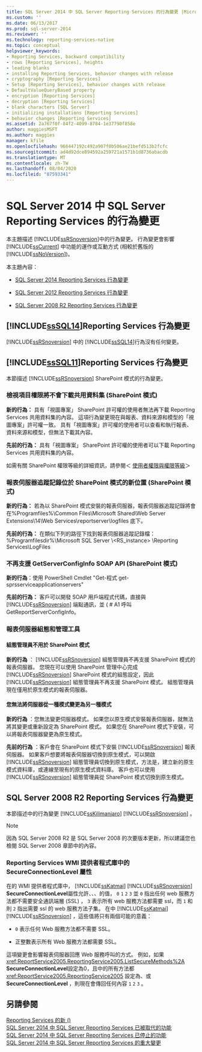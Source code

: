 ```yaml
---
title: SQL Server 2014 中 SQL Server Reporting Services 的行為變更 |Microsoft Docs
ms.custom: ''
ms.date: 06/13/2017
ms.prod: sql-server-2014
ms.reviewer: ''
ms.technology: reporting-services-native
ms.topic: conceptual
helpviewer_keywords:
- Reporting Services, backward compatibility
- rows [Reporting Services], heights
- leading blanks
- installing Reporting Services, behavior changes with release
- cryptography [Reporting Services]
- Setup [Reporting Services], behavior changes with release
- DefaultValueQueryBased property
- encryption [Reporting Services]
- decryption [Reporting Services]
- blank characters [SQL Server]
- initializing installations [Reporting Services]
- behavior changes [Reporting Services]
ms.assetid: 2a767f0f-84f2-4099-8784-1e37790f858e
author: maggiesMSFT
ms.author: maggies
manager: kfile
ms.openlocfilehash: 966447192c492a907f0b506ae21befd513b2fcfc
ms.sourcegitcommit: ad4d92dce894592a259721a1571b1d8736abacdb
ms.translationtype: MT
ms.contentlocale: zh-TW
ms.lasthandoff: 08/04/2020
ms.locfileid: "87593341"
---
```

# <a name="behavior-changes-to-sql-server-reporting-services--in-sql-server-2014"></a>SQL Server 2014 中 SQL Server Reporting Services 的行為變更
  本主題描述 [!INCLUDE[ssRSnoversion](../includes/ssrsnoversion-md.md)]中的行為變更。 行為變更會影響 [!INCLUDE[ssCurrent](../includes/sscurrent-md.md)] 中功能的運作或互動方式 (相較於舊版的 [!INCLUDE[ssNoVersion](../includes/ssnoversion-md.md)])。  
  
 本主題內容：  
  
-   [SQL Server 2014 Reporting Services 行為變更](#bkmk_sql14)  
  
-   [SQL Server 2012 Reporting Services 行為變更](#bkmk_rc0)  
  
-   [SQL Server 2008 R2 Reporting Services 行為變更](#bkmk_kj)  
  
##  <a name="sssql14-reporting-services-behavior-changes"></a><a name="bkmk_sql14"></a>[!INCLUDE[ssSQL14](../includes/sssql14-md.md)]Reporting Services 行為變更  
 [!INCLUDE[ssRSnoversion](../includes/ssrsnoversion-md.md)] 中的 [!INCLUDE[ssSQL14](../includes/sssql14-md.md)]行為沒有任何變更。  
  
##  <a name="sssql11-reporting-services-behavior-changes"></a><a name="bkmk_rc0"></a>[!INCLUDE[ssSQL11](../includes/sssql11-md.md)]Reporting Services 行為變更  
 本節描述 [!INCLUDE[ssRSnoversion](../includes/ssrsnoversion-md.md)] SharePoint 模式的行為變更。  
  
### <a name="view-items-permission-will-not-download-shared-datasets-sharepoint-mode"></a>檢視項目權限將不會下載共用資料集 (SharePoint 模式)  
 **新的行為：** 具有「視圖專案」 SharePoint 許可權的使用者無法再下載 Reporting Services 共用資料集的內容。 這項行為變更現在與報表、資料來源和模型的「視圖專案」許可權一致。 具有「視圖專案」許可權的使用者可以查看和執行報表、資料來源和模型，但無法下載其內容。  
  
 **先前的行為：** 具有「視圖專案」 SharePoint 許可權的使用者可以下載 Reporting Services 共用資料集的內容。  
  
 如需有關 SharePoint 權限等級的詳細資訊，請參閱＜ [使用者權限與權限等級](https://technet.microsoft.com/library/cc721640.aspx)＞  
  
### <a name="report-server-trace-logs-are-in-a-new-location-for-sharepoint-mode-sharepoint-mode"></a>報表伺服器追蹤記錄位於 SharePoint 模式的新位置 (SharePoint 模式)  
 **新的行為：** 若為以 SharePoint 模式安裝的報表伺服器，報表伺服器追蹤記錄將會在%Programfiles%\Common Files\Microsoft Shared\Web Server Extensions\14\Web Services\reportserver\logfiles 底下。  
  
 **先前的行為：** 在類似下列的路徑下找到報表伺服器追蹤記錄檔：%Programfilesdir%\Microsoft SQL Server \\<RS_instance> \Reporting Services\LogFiles  
  
### <a name="getserverconfiginfo-soap-api-is-no-longer-supported-sharepoint-mode"></a>不再支援 GetServerConfigInfo SOAP API (SharePoint 模式)  
 **新的行為**：使用 PowerShell Cmdlet "Get-程式 get-sprsserviceapplicationservers"  
  
 **先前的行為：** 客戶可以開發 SOAP 用戶端程式代碼，直接與 [!INCLUDE[ssRSnoversion](../includes/ssrsnoversion-md.md)] 端點通訊，並 ( # A1 呼叫 GetReportServerConfigInfo。  
  
### <a name="report-server-configuration-and-management-tools"></a>報表伺服器組態和管理工具  
  
#### <a name="configuration-manager-is-not-used-for-sharepoint-mode"></a>組態管理員不用於 SharePoint 模式  
 **新的行為** ： [!INCLUDE[ssRSnoversion](../includes/ssrsnoversion-md.md)] 組態管理員不再支援 SharePoint 模式的報表伺服器。 您現在可以使用 SharePoint 管理中心完成 [!INCLUDE[ssRSnoversion](../includes/ssrsnoversion-md.md)] SharePoint 模式的組態設定，因此 [!INCLUDE[ssRSnoversion](../includes/ssrsnoversion-md.md)] 組態管理員不再支援 SharePoint 模式。 組態管理員現在僅用於原生模式的報表伺服器。  
  
#### <a name="you-cannot-change-the-server-from-one-mode-to-another"></a>您無法將伺服器從一種模式變更為另一種模式  
 **新的行為** ：您無法變更伺服器模式。 如果您以原生模式安裝報表伺服器，就無法將其變更或重新設定為 SharePoint 模式。 如果您在 SharePoint 模式下安裝，可以將報表伺服器變更為原生模式。  
  
 **先前的行為** ：客戶會在 SharePoint 模式下安裝 [!INCLUDE[ssRSnoversion](../includes/ssrsnoversion-md.md)] 報表伺服器。 如果客戶想要將報表伺服器切換到原生模式，可以開啟 [!INCLUDE[ssRSnoversion](../includes/ssrsnoversion-md.md)] 組態管理員切換到原生模式，方法是，建立新的原生模式資料庫，或連線至現有的原生模式資料庫。 客戶也可以使用 [!INCLUDE[ssRSnoversion](../includes/ssrsnoversion-md.md)] 組態管理員從 SharePoint 模式切換到原生模式。  
  
##  <a name="sql-server-2008-r2-reporting-services-behavior-changes"></a><a name="bkmk_kj"></a>SQL Server 2008 R2 Reporting Services 行為變更  
 本節描述中的行為變更 [!INCLUDE[ssKilimanjaro](../includes/sskilimanjaro-md.md)] [!INCLUDE[ssRSnoversion](../includes/ssrsnoversion-md.md)] 。  
  
> [!NOTE]  
>  因為 SQL Server 2008 R2 是 SQL Server 2008 的次要版本更新，所以建議您也檢閱 SQL Server 2008 章節中的內容。  
  
### <a name="secureconnectionlevel-property-in-the-reporting-services-wmi-provider-library"></a>Reporting Services WMI 提供者程式庫中的 SecureConnectionLevel 屬性  
 在的 WMI 提供者程式庫中， [!INCLUDE[ssKatmai](../includes/sskatmai-md.md)] [!INCLUDE[ssRSnoversion](../includes/ssrsnoversion-md.md)] **SecureConnectionLevel**屬性允許、、、的值， `0` `1` `2` `3` 並 `0` 指出任何 web 服務方法都不需要安全通訊端層 (SSL) ， `3` 表示所有 web 服務方法都需要 ssl，而 `1` 和則 `2` 指出需要 ssl 的 web 服務方法子集。 在中 [!INCLUDE[ssKatmai](../includes/sskatmai-md.md)] [!INCLUDE[ssRSnoversion](../includes/ssrsnoversion-md.md)] ，這些值將只有兩個可能的意義：  
  
-   `0` 表示任何 Web 服務方法都不需要 SSL。  
  
-   正整數表示所有 Web 服務方法都需要 SSL。  
  
 這項變更會影響報表伺服器回應 Web 服務呼叫的方式。 例如，如果 <xref:ReportService2005.ReportingService2005.ListSecureMethods%2A> **SecureConnectionLevel**設定為0，且中的所有方法都 <xref:ReportService2005.ReportingService2005> 設定為、或**SecureConnectionLevel** ，則現在會傳回任何內容 `1` `2` `3` 。  
  
## <a name="see-also"></a>另請參閱  
 [Reporting Services 的新 &#40;&#41;](what-s-new-reporting-services.md)   
 [SQL Server 2014 中 SQL Server Reporting Services 已被取代的功能](deprecated-features-in-sql-server-reporting-services-ssrs.md)   
 [SQL Server 2014 中 SQL Server Reporting Services 已停止的功能](discontinued-functionality-to-sql-server-reporting-services-in-sql-server.md)   
 [SQL Server 2014 中 SQL Server Reporting Services 的重大變更](breaking-changes-in-sql-server-reporting-services-in-sql-server-2016.md)  
  
  
